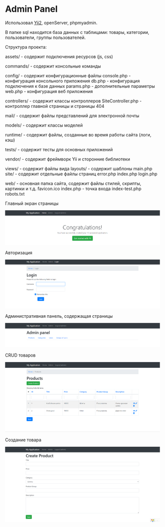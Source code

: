 Admin Panel
==================

Использовал [Yii2](https://www.yiiframework.com/), openServer, phpmyadmin.

В папке sql находится база данных с таблицами: товары, категории, пользователи, группы пользователей.

Структура проекта:

assets/ - содержит подключения ресурсов (js, css)
 
commands/ - содержит консольные команды
 
config/ - содержит конфигурационные файлы
    console.php - конфигурация консольного приложения
    db.php - конфигурация подключения к базе данных
    params.php - дополнительные параметры
    web.php - конфигурация веб приложения
 
controllers/ - содержит классы контроллеров
    SiteController.php - контроллер главной страницы и страницы 404
 
mail/ - содержит файлы представлений для электронной почты
 
models/ - содержит классы моделей
 
runtime/ - содержит файлы, созданные во время работы сайта (логи, кэш)
 
tests/ - содержит тесты для основных приложений
 
vendor/ - содержит фреймворк Yii и сторонние библиотеки
 
views/ - содержит файлы вида
    layouts/ - содержит шаблоны
        main.php
    site/ - содержит отдельные файлы страниц
        error.php
        index.php
        login.php
 
web/ - основная папка сайта, содержит файлы стилей, скрипты, картинки и т.д.
    favicon.ico
    index.php - точка входа
    index-test.php
    robots.txt

Главный экран страницы

![alt text](imgGit/Main_screen.png)

Авторизация

![alt text](imgGit/Auth_screen.png)

Административная панель, содержащая страницы

![alt text](imgGit/Admin_panel.png)

CRUD товаров

![alt text](imgGit/Product_crud.png)

Создание товара

![alt_text](imgGit/Product_create.png)
